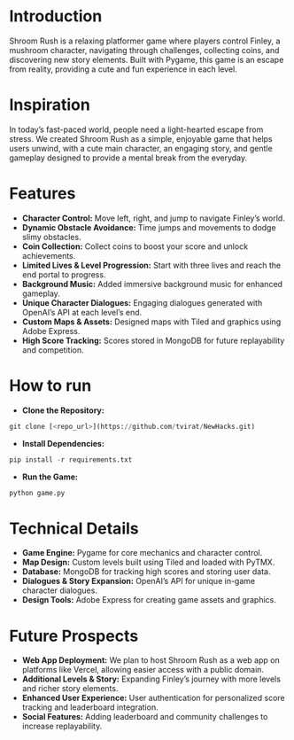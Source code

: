 # Introduction

Shroom Rush is a relaxing platformer game where players control Finley, a mushroom character, navigating through challenges, collecting coins, and discovering new story elements. Built with Pygame, this game is an escape from reality, providing a cute and fun experience in each level.

# Inspiration

In today’s fast-paced world, people need a light-hearted escape from stress. We created Shroom Rush as a simple, enjoyable game that helps users unwind, with a cute main character, an engaging story, and gentle gameplay designed to provide a mental break from the everyday.

# Features

- **Character Control:** Move left, right, and jump to navigate Finley’s world.
- **Dynamic Obstacle Avoidance:** Time jumps and movements to dodge slimy obstacles.
- **Coin Collection:** Collect coins to boost your score and unlock achievements.
- **Limited Lives & Level Progression:** Start with three lives and reach the end portal to progress.
- **Background Music:** Added immersive background music for enhanced gameplay.
- **Unique Character Dialogues:** Engaging dialogues generated with OpenAI’s API at each level’s end.
- **Custom Maps & Assets:** Designed maps with Tiled and graphics using Adobe Express.
- **High Score Tracking:** Scores stored in MongoDB for future replayability and competition.

# How to run

- **Clone the Repository:**

```python
git clone [<repo_url>](https://github.com/tvirat/NewHacks.git)
```

- **Install Dependencies:**

```python
pip install -r requirements.txt
```

- **Run the Game:**

```python
python game.py
```

# Technical Details

- **Game Engine:** Pygame for core mechanics and character control.
- **Map Design:** Custom levels built using Tiled and loaded with PyTMX.
- **Database:** MongoDB for tracking high scores and storing user data.
- **Dialogues & Story Expansion:** OpenAI’s API for unique in-game character dialogues.
- **Design Tools:** Adobe Express for creating game assets and graphics.

# Future Prospects

- **Web App Deployment:** We plan to host Shroom Rush as a web app on platforms like Vercel, allowing easier access with a public domain.
- **Additional Levels & Story:** Expanding Finley’s journey with more levels and richer story elements.
- **Enhanced User Experience:** User authentication for personalized score tracking and leaderboard integration.
- **Social Features:** Adding leaderboard and community challenges to increase replayability.
